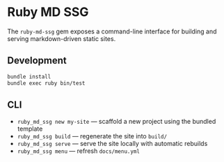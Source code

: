 # Ruby MD SSG

The `ruby-md-ssg` gem exposes a command-line interface for building and serving markdown-driven static sites.

## Development

```bash
bundle install
bundle exec ruby bin/test
```

## CLI

- `ruby_md_ssg new my-site` — scaffold a new project using the bundled template
- `ruby_md_ssg build` — regenerate the site into `build/`
- `ruby_md_ssg serve` — serve the site locally with automatic rebuilds
- `ruby_md_ssg menu` — refresh `docs/menu.yml`
